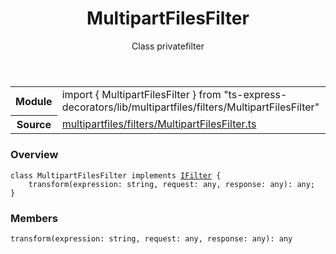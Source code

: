 <header class="symbol-info-header">    <h1 id="multipartfilesfilter">MultipartFilesFilter</h1>    <label class="symbol-info-type-label class">Class</label>    <label class="api-type-label private">private</label><label class="api-type-label filter">filter</label>  </header>
<section class="symbol-info">      <table class="is-full-width">        <tbody>        <tr>          <th>Module</th>          <td>            <div class="lang-typescript">                <span class="token keyword">import</span> { MultipartFilesFilter }                 <span class="token keyword">from</span>                 <span class="token string">"ts-express-decorators/lib/multipartfiles/filters/MultipartFilesFilter"</span>                            </div>          </td>        </tr>        <tr>          <th>Source</th>          <td>            <a href="https://romakita.github.io/ts-express-decorators/#//blob/v2.6.3/src/multipartfiles/filters/MultipartFilesFilter.ts#L0-L0">                multipartfiles/filters/MultipartFilesFilter.ts            </a>        </td>        </tr>                </tbody>      </table>    </section>

### Overview

<pre><code class="typescript-lang"><span class="token keyword">class</span> MultipartFilesFilter <span class="token keyword">implements</span> <a href="#api/common/filters/ifilter"><span class="token">IFilter</span></a> <span class="token punctuation">{</span>
    <span class="token function">transform</span><span class="token punctuation">(</span>expression<span class="token punctuation">:</span> <span class="token keyword">string</span><span class="token punctuation">,</span> request<span class="token punctuation">:</span> <span class="token keyword">any</span><span class="token punctuation">,</span> response<span class="token punctuation">:</span> <span class="token keyword">any</span><span class="token punctuation">)</span><span class="token punctuation">:</span> <span class="token keyword">any</span><span class="token punctuation">;</span>
<span class="token punctuation">}</span></code></pre>

### Members

<div class="method-overview"><pre><code class="typescript-lang"><span class="token function">transform</span><span class="token punctuation">(</span>expression<span class="token punctuation">:</span> <span class="token keyword">string</span><span class="token punctuation">,</span> request<span class="token punctuation">:</span> <span class="token keyword">any</span><span class="token punctuation">,</span> response<span class="token punctuation">:</span> <span class="token keyword">any</span><span class="token punctuation">)</span><span class="token punctuation">:</span> <span class="token keyword">any</span></code></pre></div>
